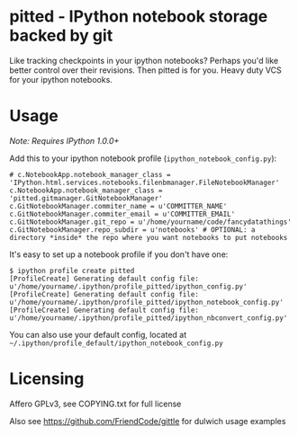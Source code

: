 # pitted - IPython notebook storage backed by git

Like tracking checkpoints in your ipython notebooks? Perhaps you'd like better
control over their revisions. Then pitted is for you. Heavy duty VCS for your
ipython notebooks.


# Usage

*Note: Requires IPython 1.0.0+*

Add this to your ipython notebook profile (`ipython_notebook_config.py`):

```
# c.NotebookApp.notebook_manager_class = 'IPython.html.services.notebooks.filenbmanager.FileNotebookManager'
c.NotebookApp.notebook_manager_class = 'pitted.gitmanager.GitNotebookManager'
c.GitNotebookManager.commiter_name = u'COMMITTER_NAME'
c.GitNotebookManager.commiter_email = u'COMMITTER_EMAIL'
c.GitNotebookManager.git_repo = u'/home/yourname/code/fancydatathings'
c.GitNotebookManager.repo_subdir = u'notebooks' # OPTIONAL: a directory *inside* the repo where you want notebooks to put notebooks
```

It's easy to set up a notebook profile if you don't have one:

```
$ ipython profile create pitted
[ProfileCreate] Generating default config file: u'/home/yourname/.ipython/profile_pitted/ipython_config.py'
[ProfileCreate] Generating default config file: u'/home/yourname/.ipython/profile_pitted/ipython_notebook_config.py'
[ProfileCreate] Generating default config file: u'/home/yourname/.ipython/profile_pitted/ipython_nbconvert_config.py'
```

You can also use your default config, located at `~/.ipython/profile_default/ipython_notebook_config.py`


# Licensing

Affero GPLv3, see COPYING.txt for full license

Also see https://github.com/FriendCode/gittle for dulwich usage examples

